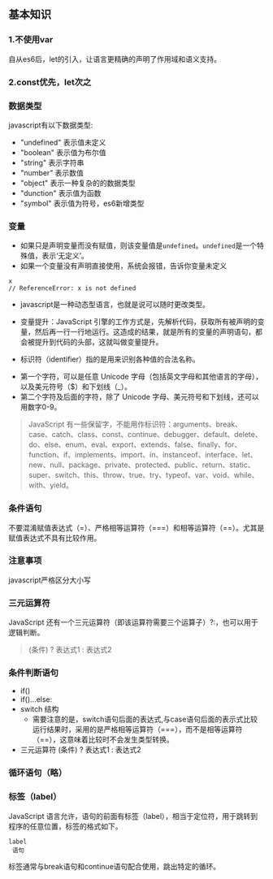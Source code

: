 ## 基本知识

### 1.不使用var    
自从es6后，let的引入，让语言更精确的声明了作用域和语义支持。  
### 2.const优先，let次之  

### 数据类型
javascript有以下数据类型:

* "undefined" 表示值未定义
* "boolean"   表示值为布尔值
* "string"    表示字符串
* "number"    表示数值
* "object"    表示一种复杂的的数据类型
* "dunction"  表示值为函数
* "symbol"    表示值为符号，es6新增类型

### 变量
* 如果只是声明变量而没有赋值，则该变量值是`undefined`。`undefined`是一个特殊值，表示‘无定义’。
* 如果一个变量没有声明直接使用，系统会报错，告诉你变量未定义
``` 
x  
// ReferenceError: x is not defined 
``` 

  
* javascript是一种动态型语言，也就是说可以随时更改类型。
* 变量提升：JavaScript 引擎的工作方式是，先解析代码，获取所有被声明的变量，然后再一行一行地运行。这造成的结果，就是所有的变量的声明语句，都会被提升到代码的头部，这就叫做变量提升。

* 标识符（identifier）指的是用来识别各种值的合法名称。
 - 第一个字符，可以是任意 Unicode 字母（包括英文字母和其他语言的字母），以及美元符号（$）和下划线（_）。
 - 第二个字符及后面的字符，除了 Unicode 字母、美元符号和下划线，还可以用数字0-9。

>JavaScript 有一些保留字，不能用作标识符：arguments、break、case、catch、class、const、continue、debugger、default、delete、do、else、enum、eval、export、extends、false、finally、for、function、if、implements、import、in、instanceof、interface、let、new、null、package、private、protected、public、return、static、super、switch、this、throw、true、try、typeof、var、void、while、with、yield。  

### 条件语句 
 不要混淆赋值表达式（=）、严格相等运算符（===）和相等运算符（==）。尤其是赋值表达式不具有比较作用。
### 注意事项
javascript严格区分大小写
### 三元运算符  
JavaScript 还有一个三元运算符（即该运算符需要三个运算子）?:，也可以用于逻辑判断。
>(条件) ? 表达式1 : 表达式2

### 条件判断语句
* if()
* if()...else:
* switch 结构
  * 需要注意的是，switch语句后面的表达式,与case语句后面的表示式比较运行结果时，采用的是严格相等运算符（===），而不是相等运算符（==），这意味着比较时不会发生类型转换。
* 三元运算符 (条件) ? 表达式1 : 表达式2  
### 循环语句（略）
### 标签（label）
JavaScript 语言允许，语句的前面有标签（label），相当于定位符，用于跳转到程序的任意位置，标签的格式如下。
```
label
 语句
```
标签通常与break语句和continue语句配合使用，跳出特定的循环。
